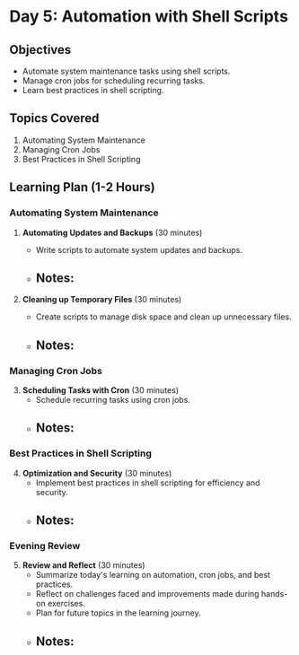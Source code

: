 # Day 5: Automation with Shell Scripts

## Objectives
- Automate system maintenance tasks using shell scripts.
- Manage cron jobs for scheduling recurring tasks.
- Learn best practices in shell scripting.

## Topics Covered
1. Automating System Maintenance
2. Managing Cron Jobs
3. Best Practices in Shell Scripting

## Learning Plan (1-2 Hours)

### Automating System Maintenance

1. **Automating Updates and Backups** (30 minutes)
   - Write scripts to automate system updates and backups.
   - **Notes:**
     - 

2. **Cleaning up Temporary Files** (30 minutes)
   - Create scripts to manage disk space and clean up unnecessary files.
   - **Notes:**
     - 

### Managing Cron Jobs

3. **Scheduling Tasks with Cron** (30 minutes)
   - Schedule recurring tasks using cron jobs.
   - **Notes:**
     - 

### Best Practices in Shell Scripting

4. **Optimization and Security** (30 minutes)
   - Implement best practices in shell scripting for efficiency and security.
   - **Notes:**
     - 

### Evening Review

5. **Review and Reflect** (30 minutes)
   - Summarize today's learning on automation, cron jobs, and best practices.
   - Reflect on challenges faced and improvements made during hands-on exercises.
   - Plan for future topics in the learning journey.
   - **Notes:**
     - 